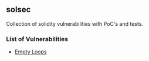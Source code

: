 ## solsec

Collection of solidity vulnerabilities with PoC's and tests.

### List of Vulnerabilities
* [Empty Loops](test/empty-loop/empty-loop.md)